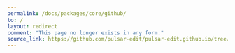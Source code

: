 ```yaml
---
permalink: /docs/packages/core/github/
to: /
layout: redirect
comment: "This page no longer exists in any form."
source_link: https://github.com/pulsar-edit/pulsar-edit.github.io/tree/a719fbf619d18d3032ccc9aaef8baa7fed8d2068/docs/docs/packages/core/github
---
```


